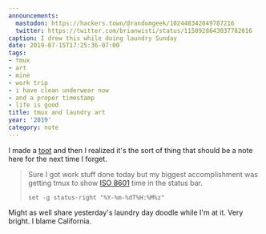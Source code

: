 ```yaml
---
announcements:
  mastodon: https://hackers.town/@randomgeek/102448342849787216
  twitter: https://twitter.com/brianwisti/status/1150928643037782016
caption: I drew this while doing laundry Sunday
date: 2019-07-15T17:25:36-07:00
tags:
- tmux
- art
- mine
- work trip
- i have clean underwear now
- and a proper timestamp
- life is good
title: tmux and laundry art
year: '2019'
category: note
---
```


I made a [toot][] and then I realized it's the sort of thing that should be
a note here for the next time I forget.

[toot]: https://hackers.town/@randomgeek/102448275832514625

> Sure I got work stuff done today but my biggest accomplishment was getting tmux
> to show [ISO 8601][] time in the status bar.
>
>     set -g status-right "%Y-%m-%dT%H:%M%z"

[ISO 8601]: https://en.wikipedia.org/wiki/ISO_8601

Might as well share yesterday's laundry day doodle while I'm at it. Very
bright. I blame California.
